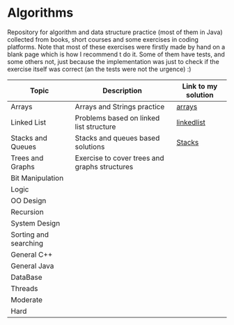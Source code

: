 # Algorithms
Repository for algorithm and data structure practice (most of them in Java) collected from books, short courses and some exercises in coding platforms. Note that most of these exercises were firstly made by hand on a blank page which is how I recommend t do it. Some of them have tests, and some others not, just because the implementation was just to check if the exercise itself was correct (an the tests were not the urgence) :)

Topic | Description | Link to my solution
--------------- | --------------- | ---------------
Arrays                | Arrays and Strings practice                 |[arrays](https://github.com/Luisa13/Algorithms/tree/main/Algorithms/Arrays/exercises)
Linked List           | Problems based on linked list structure     |[linkedlist](https://github.com/Luisa13/Algorithms/tree/main/Algorithms/LinkedList/Exercises)
Stacks and Queues     | Stacks and queues based solutions             |[Stacks](https://github.com/Luisa13/Algorithms/tree/main/Algorithms/Stacks)
Trees and Graphs      | Exercise to cover trees and graphs structures |[]()
Bit Manipulation      |              |[]()
Logic                 |              |[]()
OO Design             |              |[]()
Recursion             |              |[]()
System Design         |              |[]()
Sorting and searching |              |[]()
General C++           |              |[]()
General Java          |              |[]()
DataBase              |              |[]()
Threads               |              |[]()
Moderate              |              |[]()
Hard                  |              |[]()


